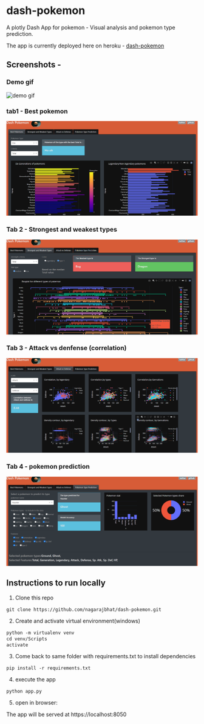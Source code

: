 # dash-pokemon
A plotly Dash App for pokemon - Visual analysis and pokemon type prediction.

The app is currently deployed here on heroku - [dash-pokemon](https://dash-pokemon.herokuapp.com/)

## Screenshots - 

### Demo gif
![demo gif](https://github.com/nagarajbhat/dash-pokemon/blob/master/screenshots/demo_gif.gif)

### tab1 - Best pokemon
![tab 1](https://github.com/nagarajbhat/dash-pokemon/blob/master/screenshots/tab1.PNG)

### Tab 2 - Strongest and weakest types
![tab 2](https://github.com/nagarajbhat/dash-pokemon/blob/master/screenshots/tab2.PNG)

### Tab 3 - Attack vs denfense (correlation)
![tab 3](https://github.com/nagarajbhat/dash-pokemon/blob/master/screenshots/tab3.PNG)

### Tab 4 - pokemon prediction
![tab 4](https://github.com/nagarajbhat/dash-pokemon/blob/master/screenshots/tab4.PNG)

## Instructions to run locally

1. Clone this repo
```
git clone https://github.com/nagarajbhat/dash-pokemon.git
```
2. Create and activate virtual environment(windows)
```
python -m virtualenv venv
cd venv/Scripts
activate
```
3. Come back to same folder with requirements.txt to install dependencies

```
pip install -r requirements.txt
```

4. execute the app
```
python app.py
```

5. open in browser:

The app will be served at https://localhost:8050
